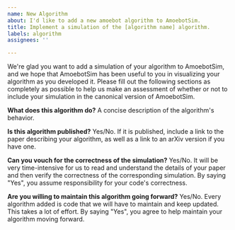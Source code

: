 ```yaml
---
name: New Algorithm
about: I'd like to add a new amoebot algorithm to AmoebotSim.
title: Implement a simulation of the [algorithm name] algorithm.
labels: algorithm
assignees: ''

---
```


We're glad you want to add a simulation of your algorithm to AmoebotSim, and we hope that AmoebotSim has been useful to you in visualizing your algorithm as you developed it. Please fill out the following sections as completely as possible to help us make an assessment of whether or not to include your simulation in the canonical version of AmoebotSim.

**What does this algorithm do?**
A concise description of the algorithm's behavior.

**Is this algorithm published?**
Yes/No. If it is published, include a link to the paper describing your algorithm, as well as a link to an arXiv version if you have one.

**Can you vouch for the correctness of the simulation?**
Yes/No. It will be very time-intensive for us to read and understand the details of your paper and then verify the correctness of the corresponding simulation. By saying "Yes", you assume responsibility for your code's correctness.

**Are you willing to maintain this algorithm going forward?**
Yes/No. Every algorithm added is code that we will have to maintain and keep updated. This takes a lot of effort. By saying "Yes", you agree to help maintain your algorithm moving forward.
